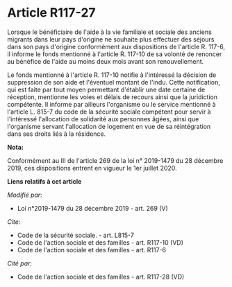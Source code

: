 # Article R117-27

Lorsque le bénéficiaire de        l'aide à la vie familiale et sociale des anciens migrants dans leur pays d'origine ne
souhaite plus effectuer des séjours dans son pays d'origine conformément aux dispositions de l'article R. 117-6, il informe
le fonds mentionné à l'article R. 117-10 de sa volonté de renoncer au bénéfice de l'aide au moins deux mois avant son
renouvellement. 

Le fonds mentionné à l'article R. 117-10 notifie à l'intéressé la décision de suppression de son aide et l'éventuel montant
de l'indu. Cette notification, qui est faite par tout moyen permettant d'établir une date certaine de réception, mentionne
les voies et délais de recours ainsi que la juridiction compétente. Il informe par ailleurs l'organisme ou le service
mentionné à l'article L. 815-7 du code de la sécurité sociale compétent pour servir à l'intéressé l'allocation de solidarité
aux personnes âgées, ainsi que l'organisme servant l'allocation de logement en vue de sa réintégration dans ses droits liés à
la résidence.

**Nota:**

Conformément au III de l'article 269 de la loi n° 2019-1479 du 28 décembre 2019, ces dispositions entrent en vigueur le 1er
juillet 2020.

**Liens relatifs à cet article**

_Modifié par_:

  - Loi n°2019-1479 du 28 décembre 2019 - art. 269 (V)

_Cite_:

  - Code de la sécurité sociale. - art. L815-7
  - Code de l'action sociale et des familles - art. R117-10 (VD)
  - Code de l'action sociale et des familles - art. R117-6

_Cité par_:

  - Code de l'action sociale et des familles - art. R117-28 (VD)
